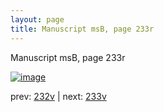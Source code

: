 ```yaml
---
layout: page
title: Manuscript msB, page 233r
---
```


Manuscript msB, page 233r

[![image](http://www.homermultitext.org/iipsrv?OBJ=IIP,1.0&FIF=/project/homer/pyramidal/deepzoom/hmt/vbbifolio/pending/vb_232v_233r.tif&WID=100&CVT=JPEG)](http://www.homermultitext.org/ict2/?urn=urn:cite2:hmt:vbbifolio.pending:vb_232v_233r)

prev:  [232v](../232v) | next:  [233v](../233v)


